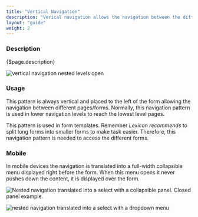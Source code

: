 ```yaml
---
title: "Vertical Navigation"
description: "Verical navigation allows the navigation between the different pages."
layout: "guide"
weight: 2
---
```


### Description

{$page.description}

![vertical navigation nested levels open](../../../images/NavigationVerticalOpen.png)

### Usage

This pattern is always vertical and placed to the left of the form allowing the navigation between different pages/forms. Normally, this navigation pattern is used in lower navigation levels to reach the lowest level pages.

This pattern is used in form templates. Remember *Lexicon recommends* to split long forms into smaller forms to make task easier. Therefore, this navigation pattern is needed to access the different forms.


### Mobile

In mobile devices the navigation is translated into a full-width collapsible menu displayed right before the form. When this menu opens it never pushes down the content, it is displayed over the form.

![Nested navigation translated into a select with a collapsible panel. Closed panel example.](../../../images/NavigationVerticalMobileClosed.png)

![nested navigation translated into a select with a dropdown menu](../../../images/NavigationVerticalMobileOpen.png)
